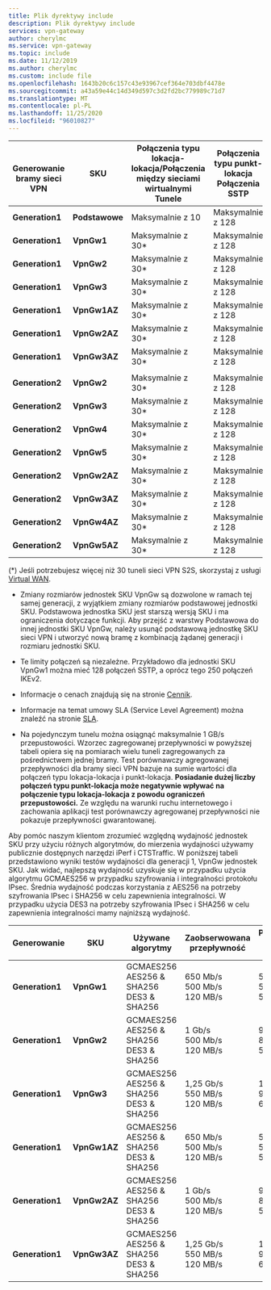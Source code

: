 ```yaml
---
title: Plik dyrektywy include
description: Plik dyrektywy include
services: vpn-gateway
author: cherylmc
ms.service: vpn-gateway
ms.topic: include
ms.date: 11/12/2019
ms.author: cherylmc
ms.custom: include file
ms.openlocfilehash: 1643b20c6c157c43e93967cef364e703dbf4478e
ms.sourcegitcommit: a43a59e44c14d349d597c3d2fd2bc779989c71d7
ms.translationtype: MT
ms.contentlocale: pl-PL
ms.lasthandoff: 11/25/2020
ms.locfileid: "96010827"
---
```

|**<br>Generowanie bramy sieci VPN <br>** |**SKU**   | **Połączenia typu lokacja-lokacja/Połączenia między sieciami wirtualnymi<br>Tunele** | **Połączenia typu punkt-lokacja<br> Połączenia SSTP** | **P2S <br> połączenia IKEv2/OpenVPN** | **Test porównawczy<br>agregowanej przepływności** | **BGP** | **Strefa nadmiarowa** |
|---            |---         | ---        | ---       | ---            | ---       | ---       | ---|
|**Generation1**|**Podstawowe**   | Maksymalnie z 10    | Maksymalnie z 128  | Nieobsługiwane  | 100 Mb/s  | Nieobsługiwane| Nie |
|**Generation1**|**VpnGw1**  | Maksymalnie z 30*   | Maksymalnie z 128  | Maksymalnie z 250       | 650 Mb/s  | Obsługiwane | Nie |
|**Generation1**|**VpnGw2**  | Maksymalnie z 30*   | Maksymalnie z 128  | Maksymalnie z 500       | 1 Gb/s    | Obsługiwane | Nie |
|**Generation1**|**VpnGw3**  | Maksymalnie z 30*   | Maksymalnie z 128  | Maksymalnie z 1000      | 1,25 Gb/s | Obsługiwane | Nie |
|**Generation1**|**VpnGw1AZ**| Maksymalnie z 30*   | Maksymalnie z 128  | Maksymalnie z 250       | 650 Mb/s  | Obsługiwane | Tak |
|**Generation1**|**VpnGw2AZ**| Maksymalnie z 30*   | Maksymalnie z 128  | Maksymalnie z 500       | 1 Gb/s    | Obsługiwane | Tak |
|**Generation1**|**VpnGw3AZ**| Maksymalnie z 30*   | Maksymalnie z 128  | Maksymalnie z 1000      | 1,25 Gb/s | Obsługiwane | Tak |
|        |            |            |           |                |           |           |     |
|**Generation2**|**VpnGw2**  | Maksymalnie z 30*   | Maksymalnie z 128  | Maksymalnie z 500       | 1,25 Gb/s | Obsługiwane | Nie |
|**Generation2**|**VpnGw3**  | Maksymalnie z 30*   | Maksymalnie z 128  | Maksymalnie z 1000      | 2,5 Gb/s  | Obsługiwane | Nie |
|**Generation2**|**VpnGw4**  | Maksymalnie z 30*   | Maksymalnie z 128  | Maksymalnie z 5000      | 5 Gb/s    | Obsługiwane | Nie |
|**Generation2**|**VpnGw5**  | Maksymalnie z 30*   | Maksymalnie z 128  | Maksymalnie z 10 000      | 10 Gb/s   | Obsługiwane | Nie |
|**Generation2**|**VpnGw2AZ**| Maksymalnie z 30*   | Maksymalnie z 128  | Maksymalnie z 500       | 1,25 Gb/s | Obsługiwane | Tak |
|**Generation2**|**VpnGw3AZ**| Maksymalnie z 30*   | Maksymalnie z 128  | Maksymalnie z 1000      | 2,5 Gb/s  | Obsługiwane | Tak |
|**Generation2**|**VpnGw4AZ**| Maksymalnie z 30*   | Maksymalnie z 128  | Maksymalnie z 5000      | 5 Gb/s    | Obsługiwane | Tak |
|**Generation2**|**VpnGw5AZ**| Maksymalnie z 30*   | Maksymalnie z 128  | Maksymalnie z 10 000      | 10 Gb/s   | Obsługiwane | Tak |

(*) Jeśli potrzebujesz więcej niż 30 tuneli sieci VPN S2S, skorzystaj z usługi [Virtual WAN](../articles/virtual-wan/virtual-wan-about.md).

* Zmiany rozmiarów jednostek SKU VpnGw są dozwolone w ramach tej samej generacji, z wyjątkiem zmiany rozmiarów podstawowej jednostki SKU. Podstawowa jednostka SKU jest starszą wersją SKU i ma ograniczenia dotyczące funkcji. Aby przejść z warstwy Podstawowa do innej jednostki SKU VpnGw, należy usunąć podstawową jednostkę SKU sieci VPN i utworzyć nową bramę z kombinacją żądanej generacji i rozmiaru jednostki SKU.

* Te limity połączeń są niezależne. Przykładowo dla jednostki SKU VpnGw1 można mieć 128 połączeń SSTP, a oprócz tego 250 połączeń IKEv2.

* Informacje o cenach znajdują się na stronie [Cennik](https://azure.microsoft.com/pricing/details/vpn-gateway).

* Informacje na temat umowy SLA (Service Level Agreement) można znaleźć na stronie [SLA](https://azure.microsoft.com/support/legal/sla/vpn-gateway/).

* Na pojedynczym tunelu można osiągnąć maksymalnie 1 GB/s przepustowości. Wzorzec zagregowanej przepływności w powyższej tabeli opiera się na pomiarach wielu tuneli zagregowanych za pośrednictwem jednej bramy. Test porównawczy agregowanej przepływności dla bramy sieci VPN bazuje na sumie wartości dla połączeń typu lokacja-lokacja i punkt-lokacja. **Posiadanie dużej liczby połączeń typu punkt-lokacja może negatywnie wpływać na połączenie typu lokacja-lokacja z powodu ograniczeń przepustowości.** Ze względu na warunki ruchu internetowego i zachowania aplikacji test porównawczy agregowanej przepływności nie pokazuje przepływności gwarantowanej.

Aby pomóc naszym klientom zrozumieć względną wydajność jednostek SKU przy użyciu różnych algorytmów, do mierzenia wydajności używamy publicznie dostępnych narzędzi iPerf i CTSTraffic. W poniższej tabeli przedstawiono wyniki testów wydajności dla generacji 1, VpnGw jednostek SKU. Jak widać, najlepszą wydajność uzyskuje się w przypadku użycia algorytmu GCMAES256 w przypadku szyfrowania i integralności protokołu IPsec. Średnia wydajność podczas korzystania z AES256 na potrzeby szyfrowania IPsec i SHA256 w celu zapewnienia integralności. W przypadku użycia DES3 na potrzeby szyfrowania IPsec i SHA256 w celu zapewnienia integralności mamy najniższą wydajność.

|**Generowanie**|**SKU**   | **Używane algorytmy <br>** | **Zaobserwowana przepływność <br>** | **Poobserwowane pakiety na sekundę <br>** |
|---           |---       | ---                 | ---            | ---                    |
|**Generation1**|**VpnGw1**| GCMAES256<br>AES256 & SHA256<br>DES3 & SHA256| 650 Mb/s<br>500 Mb/s<br>120 MB/s   | 58 000<br>50 000<br>50 000|
|**Generation1**|**VpnGw2**| GCMAES256<br>AES256 & SHA256<br>DES3 & SHA256| 1 Gb/s<br>500 Mb/s<br>120 MB/s | 90 000<br>80 000<br>55 000|
|**Generation1**|**VpnGw3**| GCMAES256<br>AES256 & SHA256<br>DES3 & SHA256| 1,25 Gb/s<br>550 MB/s<br>120 MB/s | 105 000<br>90 000<br>60 000|
|**Generation1**|**VpnGw1AZ**| GCMAES256<br>AES256 & SHA256<br>DES3 & SHA256| 650 Mb/s<br>500 Mb/s<br>120 MB/s   | 58 000<br>50 000<br>50 000|
|**Generation1**|**VpnGw2AZ**| GCMAES256<br>AES256 & SHA256<br>DES3 & SHA256| 1 Gb/s<br>500 Mb/s<br>120 MB/s | 90 000<br>80 000<br>55 000|
|**Generation1**|**VpnGw3AZ**| GCMAES256<br>AES256 & SHA256<br>DES3 & SHA256| 1,25 Gb/s<br>550 MB/s<br>120 MB/s | 105 000<br>90 000<br>60 000|
